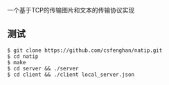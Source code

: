 一个基于TCP的传输图片和文本的传输协议实现

## 测试
    $ git clone https://github.com/csfenghan/natip.git
    $ cd natip
    $ make
    $ cd server && ./server 
    $ cd client && ./client local_server.json
